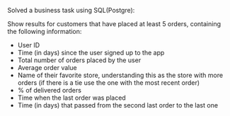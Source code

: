 Solved a business task using SQL(Postgre):

Show results for customers that have placed at
least 5 orders, containing the following information:
- User ID
- Time (in days) since the user signed up to the app
- Total number of orders placed by the user
- Average order value
- Name of their favorite store, understanding this as the store with more orders (if there is a tie
use the one with the most recent order)
- % of delivered orders
- Time when the last order was placed
- Time (in days) that passed from the second last order to the last one
